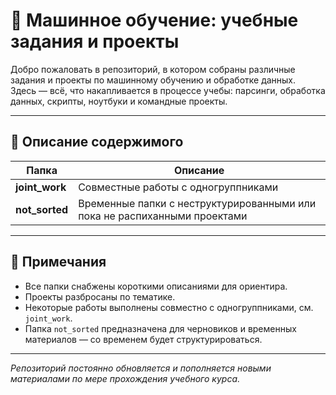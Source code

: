 # 🧬 Машинное обучение: учебные задания и проекты

Добро пожаловать в репозиторий, в котором собраны различные задания и проекты по машинному обучению и обработке данных.  
Здесь — всё, что накапливается в процессе учебы: парсинги, обработка данных, скрипты, ноутбуки и командные проекты.


----



## 📂 Описание содержимого

| Папка           | Описание                                                                                  |
|-----------------|-------------------------------------------------------------------------------------------|
| **joint_work**  | Совместные работы с одногруппниками                         |
| **not_sorted**  | Временные папки с неструктурированными или пока не распиханными проектами                         |

----



## 📝 Примечания

- Все папки снабжены короткими описаниями для ориентира.
- Проекты разбросаны по тематике.
- Некоторые работы выполнены совместно с одногруппниками, см. `joint_work`.
- Папка `not_sorted` предназначена для черновиков и временных материалов — со временем будет структурироваться.


----



_Репозиторий постоянно обновляется и пополняется новыми материалами по мере прохождения учебного курса._
